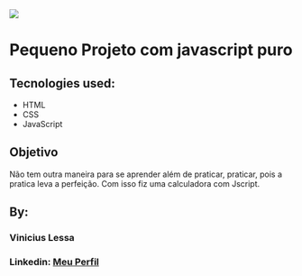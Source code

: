 <img src="https://i.ibb.co/qpQz3M2/calc.png" border="0">

# Pequeno Projeto com javascript puro 

## Tecnologies used:
* HTML
* CSS
* JavaScript

## Objetivo
Não tem outra maneira para se aprender além de praticar, praticar, pois a pratica leva a perfeição.
Com isso fiz uma calculadora com Jscript.

## By:
### Vinicius Lessa 
### Linkedin:   <a href="https://www.linkedin.com/in/vin%C3%ADcius-lessa-55b21b176/" class="linkedin-button" target="_blank"> Meu Perfil </a>

